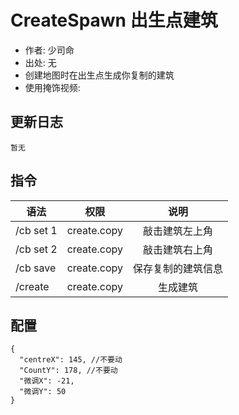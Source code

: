 # CreateSpawn 出生点建筑

- 作者: 少司命
- 出处: 无
- 创建地图时在出生点生成你复制的建筑
- 使用掩饰视频:

## 更新日志

```
暂无
```

## 指令

| 语法      |    权限     |        说明        |
| --------- | :---------: | :----------------: |
| /cb set 1 | create.copy |   敲击建筑左上角   |
| /cb set 2 | create.copy |   敲击建筑右上角   |
| /cb save  | create.copy | 保存复制的建筑信息 |
| /create   | create.copy |      生成建筑      |

## 配置

```(json)
{
  "centreX": 145, //不要动
  "CountY": 178, //不要动
  "微调X": -21,
  "微调Y": 50
}
```
